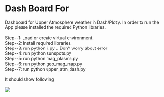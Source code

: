 # Dash Board For 
Dashboard for Upper Atmosphere  weather in Dash/Plotly. In order to run the App please installed the required Python libraries.
<br/><br/>
Step--1: Load or create virtual environment.<br/>
Step--2: Install required libraries.<br/>
Step--3: run python ii.py .. Don't worry about error <br/>
Step--4: run python  sunspots.py <br/>
Step--5: run python mag_plasma.py <br/>
Step--6: run python geo_mag_map.py <br/>
Step--7: run python upper_atm_dash.py<br/><br/>
It should show following <br/><br/>
![](Demo_Upper_Atmosphere.gif)

